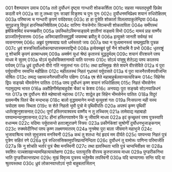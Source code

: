 001  वैशम्पायन उवाच
001a ततो दुर्योधनं दृष्ट्वा गान्धारी शोककर्शिता
001c सहसा न्यपतद्भूमौ छिन्नेव कदली वने
002a सा तु लब्ध्वा पुनः सञ्ज्ञां विक्रुश्य च पुनः पुनः
002c दुर्योधनमभिप्रेक्ष्य शयानं रुधिरोक्षितम्
003a परिष्वज्य च गान्धारी कृपणं पर्यदेवयत्
003c हा हा पुत्रेति शोकार्ता विललापाकुलेन्द्रिया
004a सुगूढजत्रु विपुलं हारनिष्कनिषेवितम्
004c वारिणा नेत्रजेनोरः सिञ्चन्ती शोकतापिता
004e समीपस्थं हृषीकेशमिदं वचनमब्रवीत्
005a उपस्थितेऽस्मिन्सङ्ग्रामे ज्ञातीनां सङ्क्षये विभो
005c मामयं प्राह वार्ष्णेय प्राञ्जलिर्नृपसत्तमः
005e अस्मिञ्ज्ञातिसमुद्धर्षे जयमम्बा ब्रवीतु मे
006a इत्युक्ते जानती सर्वमहं स्वं व्यसनागमम्
006c अब्रुवं पुरुषव्याघ्र यतो धर्मस्ततो जयः
007a यथा न युध्यमानस्त्वं सम्प्रमुह्यसि पुत्रक
007c ध्रुवं शस्त्रजिताँल्लोकान्प्राप्तास्यमरवद्विभो
008a इत्येवमब्रुवं पूर्वं नैनं शोचामि वै प्रभो
008c धृतराष्ट्रं तु शोचामि कृपणं हतबान्धवम्
009a अमर्षणं युधां श्रेष्ठं कृतास्त्रं युद्धदुर्मदम्
009c शयानं वीरशयने पश्य माधव मे सुतम्
010a योऽयं मूर्धावसिक्तानामग्रे याति परन्तपः
010c सोऽयं पांसुषु शेतेऽद्य पश्य कालस्य पर्ययम्
011a ध्रुवं दुर्योधनो वीरो गतिं नसुलभां गतः
011c तथा ह्यभिमुखः शेते शयने वीरसेविते
012a यं पुरा पर्युपासीना रमयन्ति महीक्षितः
012c महीतलस्थं निहतं गृध्रास्तं पर्युपासते
013a यं पुरा व्यजनैरग्र्यैरुपवीजन्ति योषितः
013c तमद्य पक्षव्यजनैरुपवीजन्ति पक्षिणः
014a एष शेते महाबाहुर्बलवान्सत्यविक्रमः
014c सिंहेनेव द्विपः सङ्ख्ये भीमसेनेन पातितः
015a पश्य दुर्योधनं कृष्ण शयानं रुधिरोक्षितम्
015c निहतं भीमसेनेन गदामुद्यम्य भारत
016a अक्षौहिणीर्महाबाहुर्दश चैकां च केशव
016c अनयद्यः पुरा सङ्ख्ये सोऽनयान्निधनं गतः
017a एष दुर्योधनः शेते महेष्वासो महारथः
017c शार्दूल इव सिंहेन भीमसेनेन पातितः
018a विदुरं ह्यवमन्यैष पितरं चैव मन्दभाक्
018c बालो वृद्धावमानेन मन्दो मृत्युवशं गतः
019a निःसपत्ना मही यस्य त्रयोदश समाः स्थिता
019c स शेते निहतो भूमौ पुत्रो मे पृथिवीपतिः
020a अपश्यं कृष्ण पृथिवीं धार्तराष्ट्रानुशासनात्
020c पूर्णां हस्तिगवाश्वस्य वार्ष्णेय न तु तच्चिरम्
021a तामेवाद्य महाबाहो पश्याम्यन्यानुशासनात्
021c हीनां हस्तिगवाश्वेन किं नु जीवामि माधव
022a इदं कृच्छ्रतरं पश्य पुत्रस्यापि वधान्मम
022c यदिमाः पर्युपासन्ते हताञ्शूरान्रणे स्त्रियः
023a प्रकीर्णकेशां सुश्रोणीं दुर्योधनभुजाङ्कगाम्
023c रुक्मवेदीनिभां पश्य कृष्ण लक्ष्मणमातरम्
024a नूनमेषा पुरा बाला जीवमाने महाभुजे
024c भुजावाश्रित्य रमते सुभुजस्य मनस्विनी
025a कथं तु शतधा नेदं हृदयं मम दीर्यते
025c पश्यन्त्या निहतं पुत्रं पुत्रेण सहितं रणे
026a पुत्रं रुधिरसंसिक्तमुपजिघ्रत्यनिन्दिता
026c दुर्योधनं तु वामोरूः पाणिना परिमार्जति
027a किं नु शोचति भर्तारं पुत्रं चैषा मनस्विनी
027c तथा ह्यवस्थिता भाति पुत्रं चाप्यभिवीक्ष्य सा
028a स्वशिरः पञ्चशाखाभ्यामभिहत्यायतेक्षणा
028c पतत्युरसि वीरस्य कुरुराजस्य माधव
029a पुण्डरीकनिभा भाति पुण्डरीकान्तरप्रभा
029c मुखं विमृज्य पुत्रस्य भर्तुश्चैव तपस्विनी
030a यदि चाप्यागमाः सन्ति यदि वा श्रुतयस्तथा
030c ध्रुवं लोकानवाप्तोऽयं नृपो बाहुबलार्जितान्

